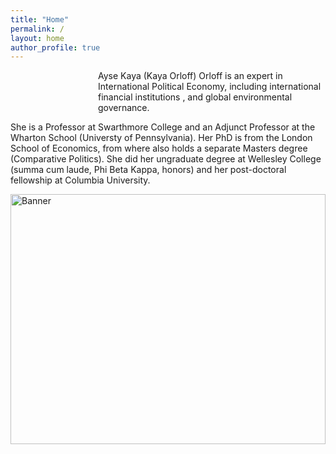 ```yaml
---
title: "Home"
permalink: /
layout: home
author_profile: true
---
```


<p style="margin-left: 10em;">Ayse Kaya (Kaya Orloff) Orloff is an expert in International Political Economy, including international financial institutions , and global environmental governance.  

She is a Professor at Swarthmore College and an Adjunct Professor at the Wharton School (Universty of Pennsylvania).  Her PhD is from the London School of Economics, from where also holds a separate Masters degree (Comparative Politics).  She did her ungraduate degree at Wellesley College (summa cum laude, Phi Beta Kappa, honors) and her post-doctoral fellowship at Columbia University.</p>

<img src="bookcover.jpg" alt="Banner" style="width:100%; max-height: 400px; object-fit: cover; margin-bottom: 20px;" />

